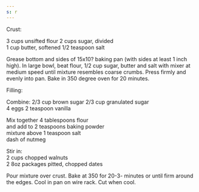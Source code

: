 ```yaml
---
s: r
---
```


Crust: 

3 cups unsifted flour 2 cups sugar, divided  
1 cup butter, softened 1/2 teaspoon salt  

Grease bottom and sides of 15x10? baking pan (with sides at least 1 inch high). In large bowl, 
beat flour, 1/2 cup sugar, butter and salt with mixer at medium speed until mixture resembles 
coarse crumbs. Press firmly and evenly into pan. Bake in 350 degree oven for 20 minutes. 

Filling: 

Combine:	2/3 cup brown sugar	2/3 cup granulated sugar  
4 eggs	 2 teaspoon vanilla  

Mix together 4 tablespoons flour  
and add to	2 teaspoons baking powder  
mixture above 1 teaspoon salt  
dash of nutmeg  

Stir in:  
2 cups chopped walnuts  
2 8oz packages pitted, chopped dates  

Pour mixture over crust. Bake at 350 for 20-3- minutes or until firm around the edges. Cool in 
pan on wire rack. Cut when cool.